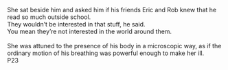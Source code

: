 She sat beside him and asked him if his friends Eric and Rob knew that he read so much outside school.  
They wouldn’t be interested in that stuff, he said.  
You mean they’re not interested in the world around them.  
<br/>
She was attuned to the presence of his body in a microscopic way, as if the ordinary motion of his breathing was powerful enough to make her ill.
<br/>
P23
